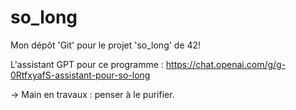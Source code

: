 # so_long
Mon dépôt 'Git' pour le projet 'so_long' de 42!

L'assistant GPT pour ce programme : https://chat.openai.com/g/g-0RtfxyafS-assistant-pour-so-long

-> Main en travaux : penser à le purifier.
